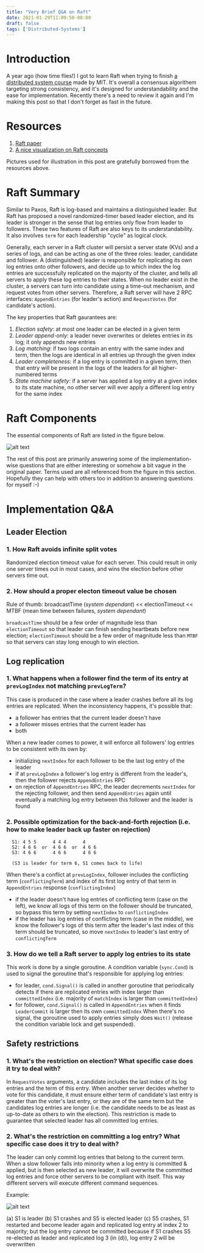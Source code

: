 ```yaml
---
title: "Very Brief Q&A on Raft"
date: 2021-01-29T11:09:50-08:00
draft: false
tags: ['Distributed-Systems']
---
```


# Introduction
A year ago (how time flies!) I got to learn Raft when trying to finish [a distributed system course](http://nil.csail.mit.edu/6.824/2018/schedule.html) made by MIT. It's overall a consensus algorithem targeting strong consistency, and it's designed for understandability and the ease for implementation. Recently there's a need to review it again and I'm making this post so that I don't forget as fast in the future.

# Resources
1. [Raft paper](https://raft.github.io/raft.pdf)
2. [A nice visualization on Raft concepts](http://thesecretlivesofdata.com/raft/)

Pictures used for illustration in this post are gratefully borrowed from the resources above.

# Raft Summary
Similar to Paxos, Raft is log-based and maintains a distinguished leader. But Raft has proposed a novel randomized-timer based leader election, and its leader is stronger in the sense that log entries only flow from leader to followers. These two features of Raft are also keys to its understandability. It also involves `term` for each leadership "cycle" as logical clock.

Generally, each server in a Raft cluster will persist a server state (KVs) and a series of logs, and can be acting as one of the three roles: leader, candidate and follower. A (distinguished) leader is responsible for replicating its own log entries onto other followers, and decide up to which index the log entries are successfully replicated on the majority of the cluster, and tells all servers to apply these log entries to their states. When no leader exist in the cluster, a servers can turn into candidate using a time-out mechanism, and request votes from other servers. Therefore, a Raft server will have 2 RPC interfaces: `AppendEntries` (for leader's action) and `RequestVotes` (for candidate's action).

The key properties that Raft gaurantees are:
1. *Election safety*: at most one leader can be elected in a given term
2. *Leader append-only*: a leader never overwrites or deletes entries in its log; it only appends new entries
3. *Log matching*: if two logs contain an entry with the same index and term, then the logs are identical in all entries up through the given index
4. *Leader completeness*: if a log entry is committed in a given term, then that entry will be present in the logs of the leaders for all higher-numbered terms
5. *State machine safety*: if a server has applied a log entry at a given index to its state machine, no other server will ever apply a different log entry for the same index

# Raft Components
The essential components of Raft are listed in the figure below.

![alt text][raft-summary]

[raft-summary]: /images/raft/raft-summary.jpg "Raft summary"

The rest of this post are primarily answering some of the implementation-wise questions that are either interesting or somehow a bit vague in the original paper. Terms used are all referenced from the figure in this section. Hopefully they can help with others too in addition to answering questions for myself :-)

# Implementation Q&A
## Leader Election
### 1. How Raft avoids infinite split votes
Randomized election timeout value for each server. This could result in only one server times out in most cases, and wins the election before other servers time out.

### 2. How should a proper electon timeout value be chosen
Rule of thumb: broadcastTime (*system dependant*) << electionTimeout << MTBF (mean time between failures, *system dependant*)

`broadcastTime` should be a few order of magnitude less than `electionTimeout` so that leader can finish sending heartbeats before new election; `electionTimeout` should be a few order of magnitude less than `MTBF` so that servers can stay long enough to win election.

## Log replication
### 1. What happens when a follower find the term of its entry at `prevLogIndex` not matching `prevLogTerm`?
This case is produced in the case where a leader crashes before all its log entries are replicated. When the inconsistency happens, it's possible that:
 - a follower has entries that the current leader doesn't have
 - a follower misses entries that the current leader has
 - both

When a new leader comes to power, it will enforce all followers' log entries to be consistent with its own by:
 - initializing `nextIndex` for each follower to be the last log entry of the leader
 - if at `prevLogIndex` a follower's log entry is different from the leader's, then the follower rejects `AppendEntries` RPC
 - on rejection of `AppendEntries` RPC, the leader decrements `nextIndex` for the rejecting follower, and then send `AppendEntries` again until eventually a matching log entry between this follower and the leader is found

### 2. Possible optimization for the back-and-forth rejection (i.e. how to make leader back up faster on rejection)
```
  S1: 4 5 5      4 4 4      4
  S2: 4 6 6  or  4 6 6  or  4 6 6
  S3: 4 6 6      4 6 6      4 6 6

  (S3 is leader for term 6, S1 comes back to life)
```
When there's a conflict at `prevLogIndex`, follower includes the conflicting term (`conflictingTerm`) and index of its first log entry of that term in `AppendEntries` response (`conflictingIndex`)
 - if the leader doesn't have log entries of conflicting term (case on the left), we know all logs of this term on the follower should be truncated, so bypass this term by setting `nextIndex` to `conflictingIndex`
 - if the leader has log entries of conflicting term (case in the middle), we know the follower's logs of this term after the leader's last index of this term should be truncated, so move `nextIndex` to leader's last entry of `conflictingTerm`

### 3. How do we tell a Raft server to apply log entries to its state
This work is done by a single goroutine. A condition variable (`sync.Cond`) is used to signal the goroutine that's responsible for applying log entries:
 - for leader, `cond.Signal()` is called in another goroutine that periodically detects if there are replicated entries with index larger than `committedIndex` (i.e. majority of `matchIndex` is larger than `committedIndex`)
 - for follower, `cond.Signal()` is called in `AppendEntries` when it finds `LeaderCommit` is larger then its own `committedIndex`
 When there's no signal, the goroutine used to apply entries simply does `Wait()` (release the condition variable lock and get suspended).

## Safety restrictions

### 1. What's the restriction on election? What specific case does it try to deal with?
In `RequestVotes` arguments, a candidate includes the last index of its log entries and the term of this entry. When another server decides whether to vote for this candidate, it must ensure either term of candidate's last entry is greater than the voter's last entry, or they are of the same term but the candidates log entries are longer (i.e. the candidate needs to be as least as up-to-date as others to win the election). This restriction is made to guarantee that selected leader has all committed log entries.

### 2. What's the restriction on committing a log entry? What specific case does it try to deal with?
The leader can only commit log entries that belong to the current term. When a slow follower falls into minority when a log entry is committed & applied, but is then selected as new leader, it will overwrite the committed log entries and force other servers to be compliant with itself. This way different servers will execute different command sequences.

Example:

![alt text][commit-current-term]

[commit-current-term]: /images/raft/commit-current-term.jpg "Commit current term"

(a) S1 is leader
(b) S1 crashes and S5 is elected leader
(c) S5 crashes, S1 restarted and become leader again and replicated log entry at index 2 to majority; but the log entry cannot be committed because if S1 crashes S5 re-elected as leader and replicated log 3 (in (d)), log entry 2 will be overwritten